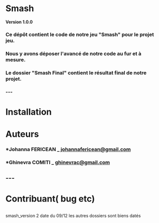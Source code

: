 # Smash
**Version 1.0.0**
### Ce dépôt contient le code de notre jeu "Smash" pour le projet jeu.
### Nous y avons déposer l'avancé de notre code au fur et à mesure.
### Le dossier "Smash Final" contient le résultat final de notre projet.
### ---

# Installation
##
# Auteurs
### *Johanna FERICEAN _ johannafericean@gmail.com
### *Ghinevra COMITI _ ghinevrac@gmail.com
## ---

# Contribuant( bug etc)
##

smash_version 2 date du 09/12
les autres dossiers sont biens datés
